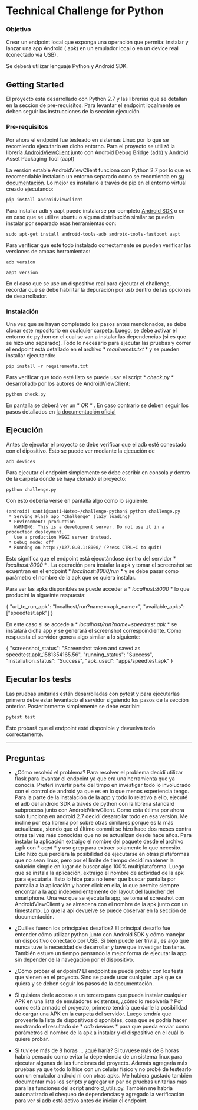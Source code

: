 # Technical Challenge for Python

### Objetivo

Crear un endpoint local que exponga una operación que permita: instalar y lanzar una app Android (.apk) en un emulador local o en un device real (conectado via USB). 

Se deberá utilizar lenguaje Python y Android SDK.

## Getting Started

El proyecto está desarrollado con Python 2.7 y las librerías que se detallan en la seccion de pre-requisitos. Para levantar el endpoint localmente se deben seguir las instrucciones de la sección ejecución

### Pre-requisitos

Por ahora el endpoint fue testeado en sistemas Linux por lo que se recomiendo ejecutarlo en dicho entorno. 
Para el proyecto se utilizó la librería  [AndroidViewClient](https://github.com/dtmilano/AndroidViewClient) junto con Android Debug Bridge (adb) y Android Asset Packaging Tool (aapt)

La versión estable AndroidViewClient funciona con Python 2.7 por lo que es recomendable instalarlo un entorno separado como se recomienda en [su documentación](https://github.com/dtmilano/AndroidViewClient/wiki). 
Lo mejor es instalarlo a través de pip en el entorno virtual creado ejecutando: 

```
pip install androidviewclient
```

Para installar adb y aapt puede instalarse por completo [Android SDK](https://developer.android.com/studio) o en en caso que se utilize ubuntu o alguna distribución similar se pueden instalar por separado esas herramientas con:

```
sudo apt-get install android-tools-adb android-tools-fastboot aapt
```

Para verificar que esté todo instalado correctamente se pueden verificar las versiones de ambas herramientas: 

```
adb version
```

```
aapt version
```
En el caso que se use un dispositivo real para ejecutar el challenge, recordar que se debe habilitar la depuración por usb dentro de las opciones de desarrollador. 

### Instalación

Una vez que se hayan completado los pasos antes mencionados, se debe clonar este repositorio en cualquier carpeta.
Luego, se debe activar el entorno de python en el cual se van a instalar las dependencias (si es que se hizo uno separado). 
Todo lo necesario para ejecutar las pruebas y correr el endpoint está detallado en el archivo * *requiremets.txt* *  y se pueden installar ejecutando:

```
pip install -r requirements.txt
```

Para verificar que todo esté listo se puede usar el script * *check.py* * desarrollado por los autores de AndroidViewClient:

```
python check.py
```
En pantalla se deberá ver un * *OK* * . En caso contrario se deben seguir los pasos detallados en [la documentación oficial](https://github.com/dtmilano/AndroidViewClient/wiki)  

## Ejecución

Antes de ejecutar el proyecto se debe verificar que el adb esté conectado con el dipositivo. Esto se puede ver mediante la ejecución de

```
adb devices 
```


Para ejecutar el endpoint simplemente se debe escribir en consola y dentro de la carpeta donde se haya clonado el proyecto:

```
python challenge.py
```

Con esto debería verse en pantalla algo como lo siguiente:

```
(android) santi@santi-Note:~/challenge-python$ python challenge.py 
 * Serving Flask app "challenge" (lazy loading)
 * Environment: production
   WARNING: This is a development server. Do not use it in a production deployment.
   Use a production WSGI server instead.
 * Debug mode: off
 * Running on http://127.0.0.1:8000/ (Press CTRL+C to quit)
```
Esto significa que el endpoint está ejecutándose dentro del servidor * *localhost:8000* * .
La operación para instalar la apk y tomar el screenshot se ecuentran en el endpoint * *localhost:8000/run* * y se debe pasar como parámetro el nombre de la apk que se quiera instalar. 

Para ver las apks disponibles se puede acceder a * *localhost:8000* * lo que producirá la sigueinte respuesta: 

{
  "url_to_run_apk": "localhost/run?name=<apk_name>",
  "available_apks": ["speedtest.apk"]
}

En este caso si se accede a * *localhost/run?name=speedtest.apk* * se instalará dicha app y se generará el screenshot correspoindiente. Como respuesta el servidor genera algo similar a lo siguiente: 

{
  "screenshot_status": "Screenshot taken and saved as speedtest.apk_1581354165.56", 
  "running_status": "Success",
  "installation_status": "Success", 
  "apk_used": "apps/speedtest.apk"
}


## Ejecutar los tests

Las pruebas unitarias están desarrolladas con pytest y para ejecutarlas primero debe estar levantado el servidor siguiendo los pasos de la sección anterior. Posteriormente simplemente se debe escribir: 

```
pytest test
```
Esto probará que el endpoint esté disponible y devuelva todo correctamente. 

---
## Preguntas
- ¿Cómo resolvió el problema?
Para resolver el problema decidí utilizar flask para levantar el endpoint ya que era una herramienta que ya conocía. Preferí invertir parte del timpo en investigar todo lo involucrado con el control de android ya que es en lo que menos experiencia tengo. 
Para la parte de la instalación de la app y todo lo relativo a ello, ejecuté el adb del android SDK a través de python con la librería standard subprocess junto con AndroidViewClient. Como esta útlima por ahora solo funciona en android 2.7 decidí desarrollar todo en esa versión. Me incliné por esa librería por sobre otras similares porque es la más actualizada, siendo que el último commit se hizo hace dos meses contra otras tal vez más conocidas que no se actualizan desde hace años. 
Para instalar la aplicación extraigo el nombre del paquete desde el archivo .apk con * *aapt* * y uso grep para extraer solamente lo que necesito. Esto hizo que perdiera la posibilidad de ejecutarse en otras plataformas que no sean linux, pero por el límite de tiempo decidí mantener la solución simple en lugar de buscar algo 100% multiplataforma. Luego que se instala la aplicación, extraigo el nombre de actividad de la apk para ejecutarla. Esto lo hice para no tener que buscar pantalla por pantalla a la aplicación y hacer click en ella, lo que permite siempre encontar a la app independientemente del layout del launcher del smartphone. Una vez que se ejecuta la app, se toma el screeshot con AndroidViewClient y se almacena con el nombre de la apk junto con un timestamp. Lo que la api devuelve se puede observar en la sección de documentación.

- ¿Cuáles fueron los principales desafios?
El principal desafío fue entender cómo utilizar python junto con Android SDK y cómo manejar un dispositivo conectado por USB. Si bien puede ser trivial, es algo que nunca tuve la necesidad de desarrollar y tuve que investigar bastante. También estuve un tiempo pensando la mejor forma de ejecutar la app sin depender de la navegación por el dispositivo. 

- ¿Cómo probar el endpoint?
El endpoint se puede probar con los tests que vienen en el proyecto. Sino se puede usar cualquier .apk que se quiera y se deben seguir los pasos de la documentación. 

- Si quisiera darle acceso a un tercero para que pueda instalar cualquier APK en una lista de emuladores existentes, ¿cómo lo resolvería ?
Por como está armado el proyecto, primero tendría que darle la posibilidad de cargar una APK en la carpeta del servidor. Luego tendría que proveerle la lista de dispositivos disponibles, cosa que se podría hacer mostrando el resultado de * *adb devices* * para que pueda envíar como parámetros el nombre de la apk a instalar y el dispositivo en el cuál lo quiere probar.  

- Si tuviese más de 8 horas ... ¿qué haría?
Si tuvuese más de 8 horas habría pensado como evitar la dependencia de un sistema linux para ejecutar algunas de las funciones del proyecto. Además agregaría más pruebas ya que todo lo hice con un celular físico y no probé de testearlo con un emulador android ni con otras apks. Me hubiera gustado también documentar más los scripts y agregar un par de pruebas unitarias más para las funciones del script android_utils.py.
También me habría automatizado el chequeo de dependencias y agregado la verificación para ver si adb está activo antes de iniciar el endpoint. 
